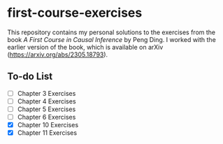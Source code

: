 # first-course-exercises

This repository contains my personal solutions to the exercises from the book
*A First Course in Causal Inference* by Peng Ding. 
I worked with the earlier version of the book, 
which is available on arXiv (https://arxiv.org/abs/2305.18793).

## To-do List

- [ ] Chapter 3 Exercises
- [ ] Chapter 4 Exercises
- [ ] Chapter 5 Exercises
- [ ] Chapter 6 Exercises
- [x] Chapter 10 Exercises
- [x] Chapter 11 Exercises
